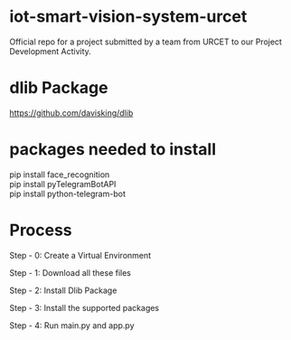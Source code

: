 # iot-smart-vision-system-urcet
Official repo for a project submitted by a team from URCET to our Project Development Activity.


# dlib Package
https://github.com/davisking/dlib

# packages needed to install
pip install face_recognition <br/>
pip install pyTelegramBotAPI <br/>
pip install python-telegram-bot <br/>

# Process

Step - 0: Create a Virtual Environment

Step - 1: Download all these files

Step - 2: Install Dlib Package

Step - 3: Install the supported packages

Step - 4: Run main.py and app.py


